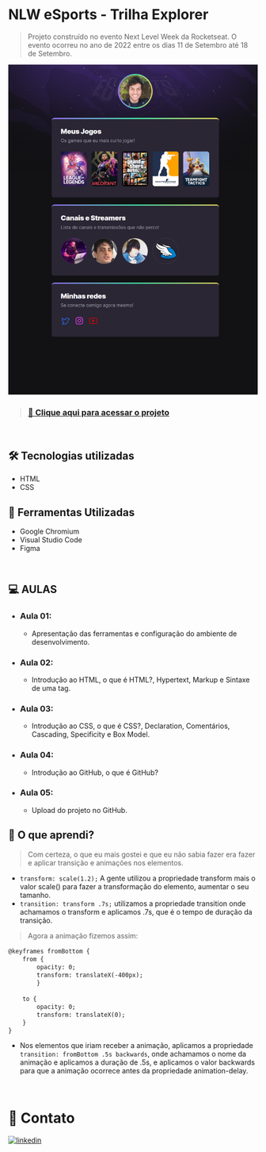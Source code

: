 # **NLW eSports - Trilha Explorer**
> Projeto construído no evento Next Level Week da Rocketseat. O evento ocorreu no ano de 2022 entre os dias 11 de Setembro até 18 de Setembro.

![preview](./.github/preview.png)

>### [📎 Clique aqui para acessar o projeto](https://danieldemoura.github.io/NLW-eSports-2022/)
</br>

## 🛠️ **Tecnologias utilizadas**
- HTML
- CSS

## 🧰 **Ferramentas Utilizadas**
- Google Chromium
- Visual Studio Code
- Figma

<br>

## 💻️ **AULAS**
- ### Aula 01: 
    - Apresentação das ferramentas e configuração do ambiente de desenvolvimento.

- ### Aula 02: 
    - Introdução ao HTML, o que é HTML?, Hypertext, Markup e Sintaxe de uma tag.

- ### Aula 03: 
    - Introdução ao CSS, o que é CSS?, Declaration, Comentários, Cascading, Specificity e Box Model.

- ### Aula 04: 
    - Introdução ao GitHub, o que é GitHub?

- ### Aula 05: 
    - Upload do projeto no GitHub.

## 📝 **O que aprendi?**
> Com certeza, o que eu mais gostei e que eu não sabia fazer era fazer e aplicar transição e animações nos elementos. 
- `transform: scale(1.2);` A gente utilizou a propriedade transform mais o valor scale() para fazer a transformação do elemento, aumentar o seu tamanho. 
- `transition: transform .7s;` utilizamos a propriedade transition onde achamamos o transform e aplicamos .7s, que é o tempo de duração da transição.

> Agora a animação fizemos assim:
```
@keyframes fromBottom { 
    from { 
        opacity: 0; 
        transform: translateX(-400px);
        }

    to {
        opacity: 0;
        transform: translateX(0);
    }
}
```
- Nos elementos que iriam receber a animação, aplicamos a propriedade `transition: fromBottom .5s backwards`, onde achamamos o nome da animação e aplicamos a duração de .5s, e aplicamos o valor backwards para que a animação ocorrece antes da propriedade animation-delay.

</br>

#  👤 **Contato**
[![linkedin](https://img.shields.io/badge/linkedin-0A66C2?style=for-the-badge&logo=linkedin&logoColor=white)](https://www.linkedin.com/in/daniel-de-moura-silva-a123a724b/)

